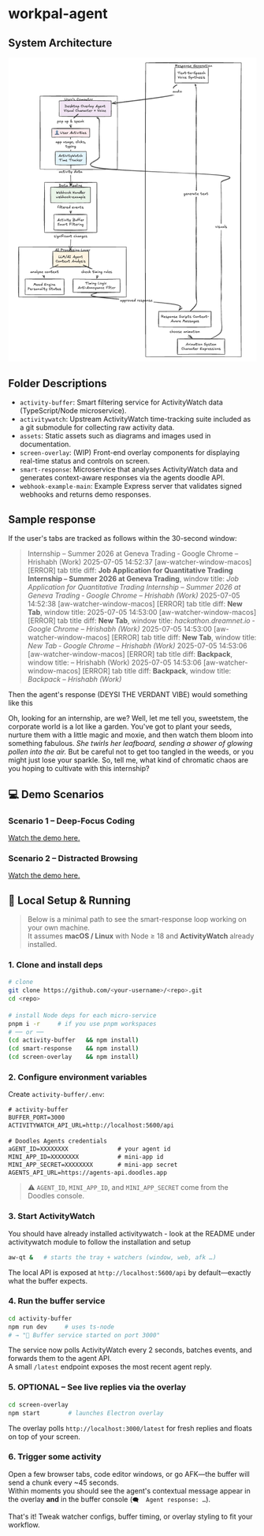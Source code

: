 # workpal-agent

## System Architecture

![System Architecture](assets/system-arch.png)

## Folder Descriptions
- `activity-buffer`: Smart filtering service for ActivityWatch data (TypeScript/Node microservice).
- `activitywatch`: Upstream ActivityWatch time-tracking suite included as a git submodule for collecting raw activity data.
- `assets`: Static assets such as diagrams and images used in documentation.
- `screen-overlay`: (WIP) Front-end overlay components for displaying real-time status and controls on screen.
- `smart-response`: Microservice that analyses ActivityWatch data and generates context-aware responses via the agents doodle API.
- `webhook-example-main`: Example Express server that validates signed webhooks and returns demo responses.

## Sample response 

If the user's tabs are tracked as follows within the 30-second window:

> Internship – Summer 2026 at Geneva Trading ‑ Google Chrome – Hrishabh (Work)
> 2025-07-05 14:52:37 [aw-watcher-window-macos] [ERROR] tab title diff: **Job Application for Quantitative Trading Internship – Summer 2026 at Geneva Trading**, window title: *Job Application for Quantitative Trading Internship – Summer 2026 at Geneva Trading ‑ Google Chrome – Hrishabh (Work)*
> 2025-07-05 14:52:38 [aw-watcher-window-macos] [ERROR] tab title diff: **New Tab**, window title:
> 2025-07-05 14:53:00 [aw-watcher-window-macos] [ERROR] tab title diff: **New Tab**, window title: *hackathon.dreamnet.io ‑ Google Chrome – Hrishabh (Work)*
> 2025-07-05 14:53:00 [aw-watcher-window-macos] [ERROR] tab title diff: **New Tab**, window title: *New Tab ‑ Google Chrome – Hrishabh (Work)*
> 2025-07-05 14:53:06 [aw-watcher-window-macos] [ERROR] tab title diff: **Backpack**, window title:  – Hrishabh (Work)
> 2025-07-05 14:53:06 [aw-watcher-window-macos] [ERROR] tab title diff: **Backpack**, window title: *Backpack – Hrishabh (Work)*

Then the agent's response (DEYSI THE VERDANT VIBE) would something like this 

Oh, looking for an internship, are we? Well, let me tell you, sweetstem, the corporate world is a lot like a garden. You've got to plant your seeds, nurture them with a little magic and moxie, and then watch them bloom into something fabulous. *She twirls her leafboard, sending a shower of glowing pollen into the air.* But be careful not to get too tangled in the weeds, or you might just lose your sparkle. So, tell me, what kind of chromatic chaos are you hoping to cultivate with this internship?

## 💻 Demo Scenarios

### Scenario 1 – Deep-Focus Coding

[Watch the demo here.](https://screen.studio/share/kJCnwZwR)

### Scenario 2 – Distracted Browsing

[Watch the demo here.](https://screen.studio/share/8jUmV984)

## 🚀 Local Setup & Running

> Below is a minimal path to see the smart-response loop working on your own machine.  
> It assumes **macOS / Linux** with Node ≥ 18 and **ActivityWatch** already installed.

### 1. Clone and install deps

```bash
# clone
git clone https://github.com/<your-username>/<repo>.git
cd <repo>

# install Node deps for each micro-service
pnpm i -r     # if you use pnpm workspaces
# ── or ──
(cd activity-buffer   && npm install)
(cd smart-response    && npm install)
(cd screen-overlay    && npm install)
```

### 2. Configure environment variables

Create `activity-buffer/.env`:

```env
# activity-buffer
BUFFER_PORT=3000
ACTIVITYWATCH_API_URL=http://localhost:5600/api

# Doodles Agents credentials
aGENT_ID=XXXXXXXX              # your agent id
MINI_APP_ID=XXXXXXXX           # mini-app id
MINI_APP_SECRET=XXXXXXXX       # mini-app secret
AGENTS_API_URL=https://agents-api.doodles.app
```

> ⚠️  `AGENT_ID`, `MINI_APP_ID`, and `MINI_APP_SECRET` come from the Doodles console.

### 3. Start ActivityWatch

You should have already installed activitywatch - look at the README under activitywatch module to follow the installation and setup

```bash
aw-qt &   # starts the tray + watchers (window, web, afk …)
```

The local API is exposed at `http://localhost:5600/api` by default—exactly what the buffer expects.

### 4. Run the buffer service

```bash
cd activity-buffer
npm run dev     # uses ts-node
# → "🚀 Buffer service started on port 3000"
```

The service now polls ActivityWatch every 2 seconds, batches events, and forwards them to the agent API.  
A small `/latest` endpoint exposes the most recent agent reply.

### 5. OPTIONAL – See live replies via the overlay

```bash
cd screen-overlay
npm start        # launches Electron overlay
```

The overlay polls `http://localhost:3000/latest` for fresh replies and floats on top of your screen.

### 6. Trigger some activity

Open a few browser tabs, code editor windows, or go AFK—the buffer will send a chunk every ~45 seconds.  
Within moments you should see the agent's contextual message appear in the overlay **and** in the buffer console (`🗨️  Agent response: …`).

That's it!  Tweak watcher configs, buffer timing, or overlay styling to fit your workflow.

